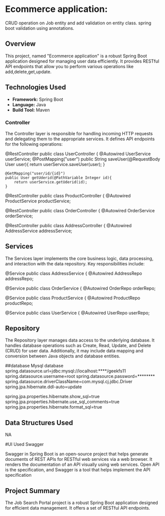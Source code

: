 
# Ecommerce application:

CRUD operation on Job entity and add validation on entity class.
spring boot validation using annotations.

## Overview

This project, named "Ecommerce application" is a robust Spring Boot application designed for managing user data efficiently. It provides  RESTful API endpoints that allow you to perform various operations like add,delete,get,update.

## Technologies Used

- **Framework:** Spring Boot
- **Language:** Java
- **Build Tool:** Maven

### Controller

The Controller layer is responsible for handling incoming HTTP requests and delegating them to the appropriate services. It defines API endpoints for the following operations:

@RestController
public class UserController {
    @Autowired
    UserService userService;
@PostMapping("user")
    public String saveUser(@RequestBody User user){
        return userService.saveUser(user);
    }

    @GetMapping("user/id/{id}")
    public User getUderid(@PathVariable Integer id){
        return userService.getUderid(id);
    }

@RestController
public class ProductController {
    @Autowired
    ProductService productService;

@RestController
public class OrderController {
    @Autowired
    OrderService orderService;

@RestController
public class AddressController {
    @Autowired
    AddressService addressService;

## Services

The Services layer implements the core business logic, data processing, and interaction with the data repository. Key responsibilities include:

@Service
public class AddressService {
    @Autowired
    AddressRepo addressRepo;

@Service
public class OrderService {
    @Autowired
    OrderRepo orderRepo;

@Service
public class ProductService {
    @Autowired
    ProductRepo productRepo;

@Service
public class UserService {
    @Autowired
    UserRepo userRepo;

## Repository

The Repository layer manages data access to the underlying database. It handles database operations such as Create, Read, Update, and Delete (CRUD) for user data. Additionally, it may include data mapping and conversion between Java objects and database entities.


##database
Mysql database
spring.datasource.url=jdbc:mysql://localhost:****/geekfs11
spring.datasource.username=root
spring.datasource.password=********
spring.datasource.driverClassName=com.mysql.cj.jdbc.Driver
spring.jpa.hibernate.ddl-auto=update

spring.jpa.properties.hibernate.show_sql=true
spring.jpa.properties.hibernate.use_sql_comments=true
spring.jpa.properties.hibernate.format_sql=true



## Data Structures Used
NA

#UI Used
Swagger

Swagger in Spring Boot is an open-source project that helps generate documents of REST APIs for RESTful web services via a web browser. It renders the documentation of an API visually using web services. Open API is the specification, and Swagger is a tool that helps implement the API specification

## Project Summary

The Job Search Portal project is a robust Spring Boot application designed for efficient data management. It offers a set of RESTful API endpoints.




